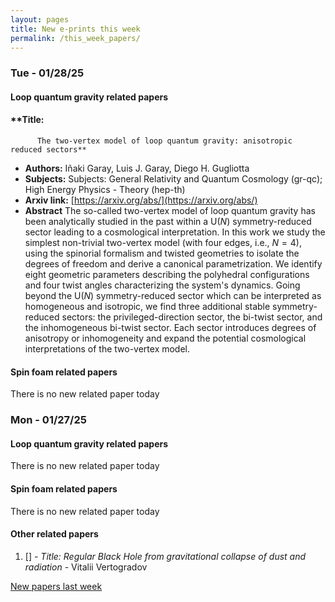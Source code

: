 ```yaml
---
layout: pages
title: New e-prints this week
permalink: /this_week_papers/
---
```




### Tue - 01/28/25

#### Loop quantum gravity related papers

#### **Title:
          The two-vertex model of loop quantum gravity: anisotropic reduced sectors**
 - **Authors:** Iñaki Garay, Luis J. Garay, Diego H. Gugliotta
 - **Subjects:** Subjects:
General Relativity and Quantum Cosmology (gr-qc); High Energy Physics - Theory (hep-th)
 - **Arxiv link:** [https://arxiv.org/abs/](https://arxiv.org/abs/)
 - **Abstract**
 The so-called two-vertex model of loop quantum gravity has been analytically studied in the past within a U($N$) symmetry-reduced sector leading to a cosmological interpretation. In this work we study the simplest non-trivial two-vertex model (with four edges, i.e., $N=4$), using the spinorial formalism and twisted geometries to isolate the degrees of freedom and derive a canonical parametrization. We identify eight geometric parameters describing the polyhedral configurations and four twist angles characterizing the system's dynamics. Going beyond the U($N$) symmetry-reduced sector which can be interpreted as homogeneous and isotropic, we find three additional stable symmetry-reduced sectors: the privileged-direction sector, the bi-twist sector, and the inhomogeneous bi-twist sector. Each sector introduces degrees of anisotropy or inhomogeneity and expand the potential cosmological interpretations of the two-vertex model. 

#### Spin foam related papers

There is no new related paper today 

### Mon - 01/27/25

#### Loop quantum gravity related papers

There is no new related paper today 

#### Spin foam related papers

There is no new related paper today 



#### Other related papers

1. [[]](https://arxiv.org/abs/) - *Title:
          Regular Black Hole from gravitational collapse of dust and radiation* - Vitalii Vertogradov






[New papers last week]({{site.url}}/archived/weekly/pre-prints/2025/01/27/archived_weekly_papers.html)
